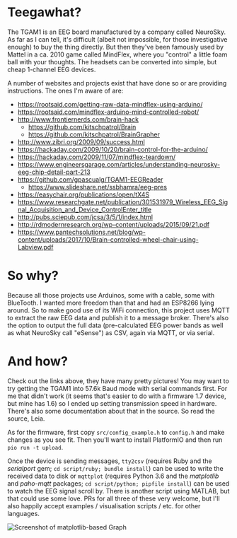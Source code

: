 # Teegawhat?

The TGAM1 is an EEG board manufactured by a company called NeuroSky. As far as I can tell, it's difficult (albeit not impossible, for those investigative enough) to buy the thing directly. But then they've been famously used by Mattel in a ca. 2010 game called MindFlex, where you "control" a little foam ball with your thoughts. The headsets can be converted into simple, but cheap 1-channel EEG devices.

A number of websites and projects exist that have done so or are providing instructions. The ones I'm aware of are:

- https://rootsaid.com/getting-raw-data-mindflex-using-arduino/
- https://rootsaid.com/mindflex-arduino-mind-controlled-robot/
- http://www.frontiernerds.com/brain-hack
  - https://github.com/kitschpatrol/Brain
  - https://github.com/kitschpatrol/BrainGrapher
- http://www.zibri.org/2009/09/success.html
- https://hackaday.com/2009/10/20/brain-control-for-the-arduino/
- https://hackaday.com/2009/11/07/mindflex-teardown/
- https://www.engineersgarage.com/articles/understanding-neurosky-eeg-chip-detail-part-213
- https://github.com/gpascualg/TGAM1-EEGReader
  - https://www.slideshare.net/ssbhamra/eeg-pres
- https://easychair.org/publications/open/tX4S
- https://www.researchgate.net/publication/301531979_Wireless_EEG_Signal_Acquisition_and_Device_ControlEnter_title
- http://pubs.sciepub.com/jcsa/3/5/1/index.html
- http://rdmodernresearch.org/wp-content/uploads/2015/09/21.pdf
- https://www.pantechsolutions.net/blog/wp-content/uploads/2017/10/Brain-controlled-wheel-chair-using-Labview.pdf

# So why?

Because all those projects use Arduinos, some with a cable, some with BlueTooth. I wanted more freedom than that and had an ESP8266 lying around. So to make good use of its WiFi connection, this project uses MQTT to extract the raw EEG data and publish it to a message broker. There's also the option to output the full data (pre-calculated EEG power bands as well as what NeuroSky call "eSense") as CSV, again via MQTT, or via serial.

# And how?

Check out the links above, they have many pretty pictures! You may want to try getting the TGAM1 into 57.6k Baud mode with serial commands first. For me that didn't work (it seems that's easier to do with a firmware 1.7 device, but mine has 1.6) so I ended up setting transmission speed in hardware. There's also some documentation about that in the source. So read the source, Leia.

As for the firmware, first copy `src/config_example.h` to `config.h` and make changes as you see fit. Then you'll want to install PlatformIO and then run `pio run -t upload`.

Once the device is sending messages, `tty2csv` (requires Ruby and the _serialport_ gem; `cd script/ruby; bundle install`) can be used to write the received data to disk or `mqttplot` (requires Python 3.6 and the _matplotlib_ and _paho-mqtt_ packages; `cd script/python; pipfile install`) can be used to watch the EEG signal scroll by. There is another script using MATLAB, but that could use some love. PRs for all three of these very welcome, but I'll also happily accept examples / visualisation scripts / etc. for other languages.

![Screenshot of matplotlib-based Graph](doc/screenshot.png)

